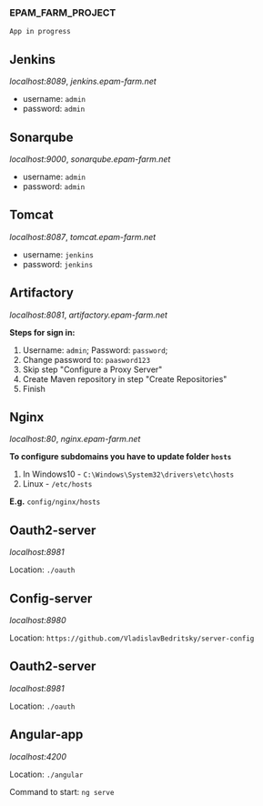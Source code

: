 ### EPAM_FARM_PROJECT

`App in progress`

## Jenkins
_localhost:8089_,  _jenkins.epam-farm.net_
* username: `admin`
* password: `admin`

## Sonarqube
_localhost:9000_,  _sonarqube.epam-farm.net_
* username: `admin`
* password: `admin`

## Tomcat 
_localhost:8087_,  _tomcat.epam-farm.net_
* username: `jenkins`
* password: `jenkins`

## Artifactory
_localhost:8081_,  _artifactory.epam-farm.net_

**Steps for sign in:**
1. Username: `admin`; Password: `password`;
2. Change password to: `paasword123`
3. Skip step "Configure a Proxy Server"
4. Create Maven repository in step "Create Repositories"
5. Finish

## Nginx 
_localhost:80_,  _nginx.epam-farm.net_

**To configure subdomains you have to update folder `hosts`**
1. In Windows10 - `C:\Windows\System32\drivers\etc\hosts`
2. Linux - `/etc/hosts`
 
**E.g.** `config/nginx/hosts`

## Oauth2-server
_localhost:8981_
   
Location: `./oauth`

## Config-server
_localhost:8980_
   
 Location: `https://github.com/VladislavBedritsky/server-config`
 
## Oauth2-server
_localhost:8981_
   
Location: `./oauth`

## Angular-app
_localhost:4200_
   
 Location: `./angular`
 
 Command to start: `ng serve`
 
 